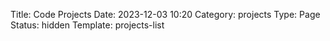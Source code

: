 Title: Code Projects
Date: 2023-12-03 10:20
Category: projects
Type: Page
Status: hidden
Template: projects-list

[//]: # (Status: hidden)
